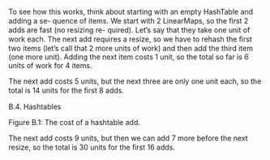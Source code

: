 To see how this works, think about starting with an empty HashTable and adding a se- quence of items. We start with 2 LinearMaps, so the ﬁrst 2 adds are fast (no resizing re- quired). Let’s say that they take one unit of work each. The next add requires a resize, so we have to rehash the ﬁrst two items (let’s call that 2 more units of work) and then add the third item (one more unit). Adding the next item costs 1 unit, so the total so far is 6 units of work for 4 items.

The next add costs 5 units, but the next three are only one unit each, so the total is 14 units for the ﬁrst 8 adds.

B.4. Hashtables

Figure B.1: The cost of a hashtable add.

The next add costs 9 units, but then we can add 7 more before the next resize, so the total is 30 units for the ﬁrst 16 adds.